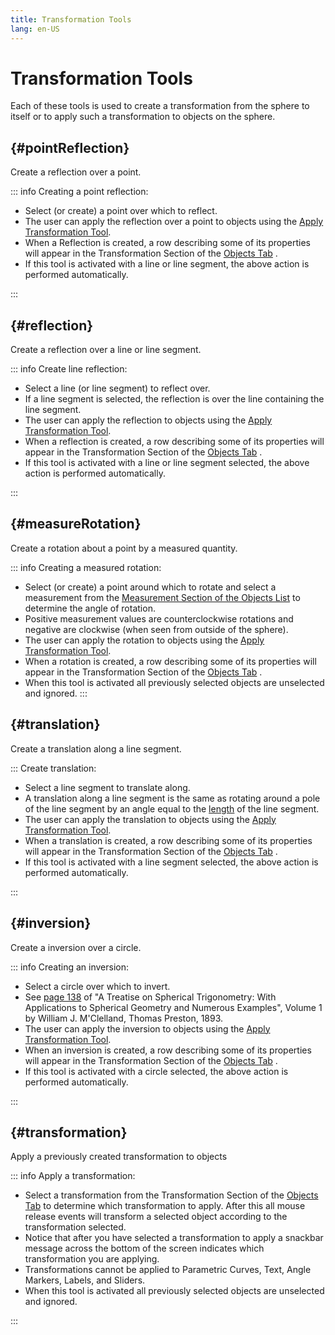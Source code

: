 ```yaml
---
title: Transformation Tools
lang: en-US
---
```


# Transformation Tools

Each of these tools is used to create a transformation from the sphere to itself or to apply such a transformation to objects on the sphere.

## <ToolTitle title="Create Reflection Over Point" iconName="pointReflection" />  {#pointReflection}

Create a reflection over a point.

::: info Creating a point reflection:

- Select (or create) a point over which to reflect.
- The user can apply the reflection over a point to objects using the [Apply Transformation Tool](/tools/transformation#apply-transformation).
- When a Reflection is created, a row describing some of its properties will appear in the Transformation Section of the [Objects Tab](/userguide/#objects-tab) <icon-base  iconName="objectsTab"> </icon-base>.
- If this tool is activated with a line or line segment, the above action is performed automatically.

:::

## <ToolTitle title="Create Reflection" iconName="reflection" />  {#reflection}

Create a reflection over a line or line segment.

::: info Create line reflection:

- Select a line (or line segment) to reflect over.
- If a line segment is selected, the reflection is over the line containing the line segment.
- The user can apply the reflection to objects using the [Apply Transformation Tool](/tools/transformation#apply-transformation).
- When a reflection is created, a row describing some of its properties will appear in the Transformation Section of the [Objects Tab](/userguide/#objects-tab) <icon-base  iconName="objectsTab"> </icon-base>.
- If this tool is activated with a line or line segment selected, the above action is performed automatically.

:::

## <ToolTitle title="Create Measured Rotation" iconName="rotation" />  {#measureRotation}

Create a rotation about a point by a measured quantity.

::: info Creating a measured rotation:

- Select (or create) a point around which to rotate and select a measurement from the [Measurement Section of the Objects List](/userguide/toolsobjectspanel#objects-list) to determine the angle of rotation.
- Positive measurement values are counterclockwise rotations and negative are clockwise (when seen from outside of the sphere).
- The user can apply the rotation to objects using the [Apply Transformation Tool](/tools/transformation#apply-transformation).
- When a rotation is created, a row describing some of its properties will appear in the Transformation Section of the [Objects Tab](/userguide/#objects-tab) <icon-base  iconName="objectsTab"> </icon-base>.
- When this tool is activated all previously selected objects are unselected and ignored.
  :::

## <ToolTitle title="Create Translation" iconName="translation" />  {#translation}

Create a translation along a line segment.

::: Create translation:

- Select a line segment to translate along.
- A translation along a line segment is the same as rotating around a pole of the line segment by an angle equal to the [length](/tools/measurement#length) of the line segment.
- The user can apply the translation to objects using the [Apply Transformation Tool](/tools/transformation#apply-transformation).
- When a translation is created, a row describing some of its properties will appear in the Transformation Section of the [Objects Tab](/userguide/#objects-tab) <icon-base  iconName="objectsTab"> </icon-base>.
- If this tool is activated with a line segment selected, the above action is performed automatically.

:::

## <ToolTitle title="Create Inversion" iconName="inversion" />  {#inversion}

Create a inversion over a circle.

::: info Creating an inversion:

- Select a circle over which to invert.
- See [page 138](https://books.google.com/books?id=BSU4AAAAMAAJ&printsec=frontcover&source=gbs_ge_summary_r&cad=0#v=snippet&q=spherical%20inversions&f=false) of "A Treatise on Spherical Trigonometry: With Applications to Spherical Geometry and Numerous Examples", Volume 1
  by William J. M'Clelland, Thomas Preston, 1893.
- The user can apply the inversion to objects using the [Apply Transformation Tool](/tools/transformation#apply-transformation).
- When an inversion is created, a row describing some of its properties will appear in the Transformation Section of the [Objects Tab](/userguide/#objects-tab) <icon-base  iconName="objectsTab"> </icon-base>.
- If this tool is activated with a circle selected, the above action is performed automatically.

:::

## <ToolTitle title="Apply Transformation" iconName="applyTransformation" />  {#transformation}

Apply a previously created transformation to objects

::: info Apply a transformation:

- Select a transformation from the Transformation Section of the [Objects Tab](/userguide/#objects-tab) <icon-base  iconName="objectsTab"> </icon-base> to determine which transformation to apply. After this all mouse release events will transform a selected object according to the transformation selected.
- Notice that after you have selected a transformation to apply a snackbar message across the bottom of the screen indicates which transformation you are applying.
- Transformations cannot be applied to Parametric Curves, Text, Angle Markers, Labels, and Sliders.
- When this tool is activated all previously selected objects are unselected and ignored.

:::
